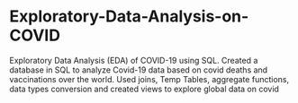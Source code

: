 # Exploratory-Data-Analysis-on-COVID

Exploratory Data Analysis (EDA) of COVID-19 using SQL. Created a database in SQL to analyze Covid-19
 data based on covid deaths and vaccinations over the world. Used joins, Temp Tables, aggregate functions, data
 types conversion and created views to explore global data on covid

